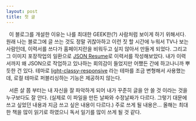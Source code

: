 ```yaml
---
layout: post
title: 첫 글
---
```


&nbsp;&nbsp;이 블로그를 개설한 이유는 나를 최대한 GEEK한(?) 사람처럼 보이게 하기 위해서다. 원래 나는 블로그에 글 쓰는 것도 정말 귀찮아하고 이런 짓 할 시간에 누워서 TV나 보는 사람인데, 이력서를 쓰다가 홈페이지란을 비워두고 싶지 않아서 만들게 되었다. 그리고 그 이미지 포장작업의 일환으로 [JSON Resume](http://jsonresume.org)로 이력서를 작성해보았다. 내가 이력서까지 왜 JSON으로 작업하고 있나하는 회의감이 들었지만 어쨌든 간에 하고나니까 뿌듯한 건 있다. 테마로 [light-classy-responsive](https://github.com/myh1000/jsonresume-theme-light-classy-responsive) 라는 테마를 조금 변형해서 사용했는데, 로컬 테마로 퍼블리싱하는 기능은 제공하지 않는다.

&nbsp;&nbsp;서른 살 쯤 부터는 내 자신을 잘 파악하게 되어 내가 꾸준히 글을 안 쓸 것 이라는 것을 누구보다도 잘 안다. (실제로 이 파일을 만든 날짜와 수정날짜가 다르다. 그렇기 대문에 쓰고 싶었던 내용과 지금 쓰고 싶은 내용이 다르다.) 주로 쓰게 될 내용은... 올해는 최대한 책을 많이 읽기로 하였으니 독서 일기를 많이 쓰게 될 것 같다.

